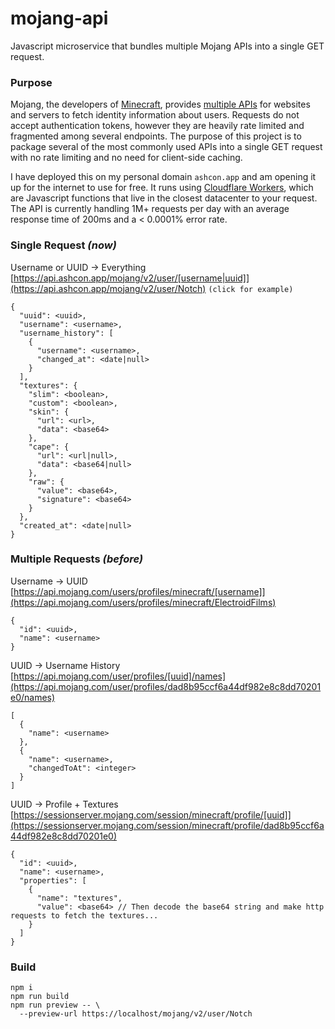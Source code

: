 # mojang-api
Javascript microservice that bundles multiple Mojang APIs into a single GET request.

### Purpose

Mojang, the developers of [Minecraft](https://en.wikipedia.org/wiki/Minecraft), provides [multiple APIs](http://wiki.vg/Mojang_API) for websites and servers to fetch identity information about users. Requests do not accept authentication tokens, however they are heavily rate limited and fragmented among several endpoints. The purpose of this project is to package several of the most commonly used APIs into a single GET request with no rate limiting and no need for client-side caching.

I have deployed this on my personal domain `ashcon.app` and am opening it up for the internet to use for free. It runs using [Cloudflare Workers](https://developers.cloudflare.com/workers/about/), which are Javascript functions that live in the closest datacenter to your request. The API is currently handling 1M+ requests per day with an average response time of 200ms and a < 0.0001% error rate.

### Single Request *(now)*

Username or UUID -> Everything<br>
[https://api.ashcon.app/mojang/v2/user/[username|uuid]](https://api.ashcon.app/mojang/v2/user/Notch) `(click for example)`
```
{
  "uuid": <uuid>,
  "username": <username>,
  "username_history": [
    {
      "username": <username>,
      "changed_at": <date|null>
    }
  ],
  "textures": {
    "slim": <boolean>,
    "custom": <boolean>,
    "skin": {
      "url": <url>,
      "data": <base64>
    },
    "cape": {
      "url": <url|null>,
      "data": <base64|null>
    },
    "raw": {
      "value": <base64>,
      "signature": <base64>
    }
  },
  "created_at": <date|null>
}
```

### Multiple Requests *(before)*

Username -> UUID<br>
[https://api.mojang.com/users/profiles/minecraft/[username]](https://api.mojang.com/users/profiles/minecraft/ElectroidFilms)
```
{
  "id": <uuid>,
  "name": <username>
}
```
UUID -> Username History<br>
[https://api.mojang.com/user/profiles/[uuid]/names](https://api.mojang.com/user/profiles/dad8b95ccf6a44df982e8c8dd70201e0/names)
```
[
  {
    "name": <username>
  },
  {
    "name": <username>,
    "changedToAt": <integer>
  }
]
```
UUID -> Profile + Textures<br>
[https://sessionserver.mojang.com/session/minecraft/profile/[uuid]](https://sessionserver.mojang.com/session/minecraft/profile/dad8b95ccf6a44df982e8c8dd70201e0)
```
{
  "id": <uuid>,
  "name": <username>,
  "properties": [
    {
      "name": "textures",
      "value": <base64> // Then decode the base64 string and make http requests to fetch the textures...
    }
  ]
}
```

### Build

```
npm i
npm run build
npm run preview -- \
  --preview-url https://localhost/mojang/v2/user/Notch
```
